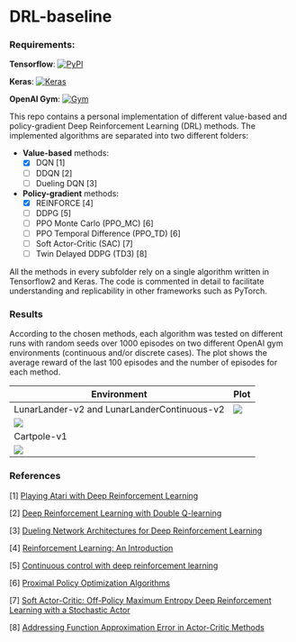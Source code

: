 # DRL-baseline



### Requirements:

**Tensorflow**: [![PyPI](https://badge.fury.io/py/tensorflow.svg)](https://badge.fury.io/py/tensorflow)  

**Keras**: [![Keras](https://img.shields.io/pypi/pyversions/keras.svg?style=plastic)](https://badge.fury.io/py/keras)

**OpenAI Gym**: [![Gym](https://badge.fury.io/py/gym.svg)](https://badge.fury.io/py/gym)


This repo contains a personal implementation of different value-based and policy-gradient Deep Reinforcement Learning (DRL) methods. 
The implemented algorithms are separated into two different folders: 

- **Value-based** methods:
  - [x] DQN [1]
  - [ ] DDQN [2]
  - [ ] Dueling DQN [3] 

- **Policy-gradient** methods:
  - [x] REINFORCE [4]
  - [ ] DDPG [5]
  - [ ] PPO Monte Carlo (PPO_MC) [6]
  - [ ] PPO Temporal Difference (PPO_TD) [6]
  - [ ] Soft Actor-Critic (SAC) [7]
  - [ ] Twin Delayed DDPG (TD3) [8]

All the methods in every subfolder rely on a single algorithm written in Tensorflow2 and Keras. The code is commented in detail to facilitate understanding and replicability in other frameworks such as PyTorch.



### Results

According to the chosen methods, each algorithm was tested on different runs with random seeds over 1000 episodes on two different OpenAI gym environments (continuous and/or discrete cases). The plot shows the average reward of the last 100 episodes and the number of episodes for each method.



| Environment                                 | Plot                                 |
| ------------------------------------------- | ------------------------------------ |
| LunarLander-v2 and LunarLanderContinuous-v2 | ![](https://i.imgur.com/gdJSeNb.png) |
| ![](https://i.imgur.com/6CbaInI.gif)        |                                      |
| Cartpole-v1                                 |                                      |
| ![](https://i.imgur.com/R6yBLwS.gif)        |                                      |





### References

[1] [Playing Atari with Deep Reinforcement Learning](https://arxiv.org/abs/1312.5602)

[2] [Deep Reinforcement Learning with Double Q-learning](https://arxiv.org/abs/1509.06461)

[3] [Dueling Network Architectures for Deep Reinforcement Learning](https://arxiv.org/abs/1511.06581)

[4] [Reinforcement Learning: An Introduction](http://www.incompleteideas.net/book/the-book-2nd.html)

[5] [Continuous control with deep reinforcement learning](https://arxiv.org/abs/1509.02971)

[6] [Proximal Policy Optimization Algorithms](https://arxiv.org/abs/1707.06347)

[7] [Soft Actor-Critic: Off-Policy Maximum Entropy Deep Reinforcement Learning with a Stochastic Actor](https://arxiv.org/abs/1801.01290)

[8] [Addressing Function Approximation Error in Actor-Critic Methods](https://arxiv.org/abs/1802.09477)

